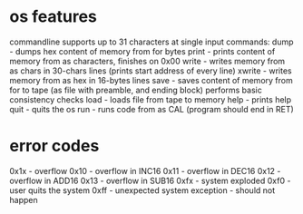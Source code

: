 # os features
commandline supports up to 31 characters at single input
commands:
dump <addr> <len> - dumps hex content of memory from <addr> for <len> bytes
print <addr>       - prints content of memory from <addr> as characters, finishes on 0x00
write <addr>       - writes memory from <addr> as chars in 30-chars lines (prints start address of every line)
xwrite <addr>       - writes memory from <addr> as hex in 16-bytes lines
save <addr> <len> - saves content of memory from <addr> for <len> to tape (as file with preamble, and ending block) performs basic consistency checks
load <addr>       - loads file from tape to memory
help              - prints help
quit              - quits the os
run <addr>       - runs code from <addr> as CAL (program should end in RET)

# error codes
0x1x - overflow
0x10 - overflow in INC16
0x11 - overflow in DEC16
0x12 - overflow in ADD16
0x13 - overflow in SUB16
0xfx - system exploded
0xf0 - user quits the system
0xff - unexpected system exception - should not happen